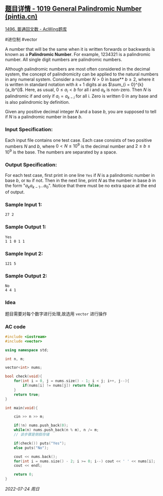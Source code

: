 ## [题目详情 - 1019 General Palindromic Number (pintia.cn)](https://pintia.cn/problem-sets/994805342720868352/problems/994805487143337984)

[1496. 普通回文数 - AcWing题库](https://www.acwing.com/problem/content/1498/)

#进位制 #vector 

A number that will be the same when it is written forwards or backwards is known as a **Palindromic Number**. For example, 1234321 is a palindromic number. All single digit numbers are palindromic numbers.

Although palindromic numbers are most often considered in the decimal system, the concept of palindromicity can be applied to the natural numbers in any numeral system. Consider a number $N>0$ in base** $b≥2$, where it is written in standard notation with $k+1$ digits ai as $\sum_{i = 0}^{k}{a_ib^i}$. Here, as usual, $0≤a_i<b$ for all $i$ and $a_k$ is non-zero. Then $N$ is palindromic if and only if $a_i=a_{k−i}$ for all i. Zero is written 0 in any base and is also palindromic by definition.

Given any positive decimal integer $N$ and a base $b$, you are supposed to tell if $N$ is a palindromic number in base $b$.

### Input Specification:

Each input file contains one test case. Each case consists of two positive numbers $N$ and $b$, where $0<N≤10^9$ is the decimal number and $2≤b≤10^9$ is the base. The numbers are separated by a space.

### Output Specification:

For each test case, first print in one line `Yes` if $N$ is a palindromic number in base $b$, or `No` if not. Then in the next line, print $N$ as the number in base $b$ in the form "$a_k a_{k−1} ... a_0$". Notice that there must be no extra space at the end of output.

### Sample Input 1:

```in
27 2
```

### Sample Output 1:

```out
Yes
1 1 0 1 1
```

### Sample Input 2:

```in
121 5
```

### Sample Output 2:

```out
No
4 4 1
```

### Idea

题目需要对每个数字进行处理,故选用 `vector` 进行操作

### AC code

```cpp
#include <iostream>
#include <vector>

using namespace std;

int n, m;

vector<int> nums;

bool check(void){
    for(int i = 0, j = nums.size() - 1; i < j; i++, j--){
        if(nums[i] != nums[j]) return false;
    }
    return true;
}

int main(void){

    cin >> n >> m;

    if(!n) nums.push_back(0);
    while(n) nums.push_back(n % m), n /= m;
    // 该步骤是倒叙存储

    if(check()) puts("Yes");
    else puts("No");

    cout << nums.back();
    for(int i = nums.size() - 2; i >= 0; i--) cout << ' ' << nums[i];
    cout << endl;

    return 0;
}
```


*2022-07-24 周日*
